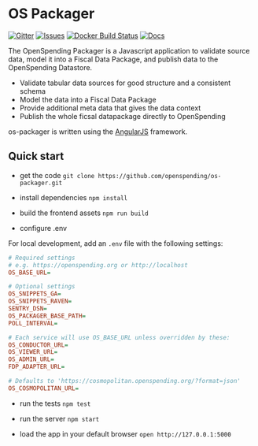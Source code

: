 # OS Packager

[![Gitter](https://img.shields.io/gitter/room/openspending/chat.svg)](https://gitter.im/openspending/chat)
[![Issues](https://img.shields.io/badge/issue-tracker-orange.svg)](https://github.com/openspending/openspending/issues)
[![Docker Build Status](https://img.shields.io/docker/build/openspending/os-packager.svg)](https://hub.docker.com/r/openspending/os-packager/)
[![Docs](https://img.shields.io/badge/docs-latest-blue.svg)](http://docs.openspending.org/)

The OpenSpending Packager is a Javascript application to validate source data, model it into a Fiscal Data Package, and publish data to the OpenSpending Datastore.

- Validate tabular data sources for good structure and a consistent schema
- Model the data into a Fiscal Data Package
- Provide additional meta data that gives the data context
- Publish the whole ficsal datapackage directly to OpenSpending

os-packager is written using the [AngularJS](https://angularjs.org/) framework.

## Quick start

- get the code
`git clone https://github.com/openspending/os-packager.git`

- install dependencies
`npm install`

- build the frontend assets
`npm run build`

- configure .env

For local development, add an `.env` file with the following settings:
```ini
# Required settings
# e.g. https://openspending.org or http://localhost
OS_BASE_URL=

# Optional settings
OS_SNIPPETS_GA=
OS_SNIPPETS_RAVEN=
SENTRY_DSN=
OS_PACKAGER_BASE_PATH=
POLL_INTERVAL=

# Each service will use OS_BASE_URL unless overridden by these:
OS_CONDUCTOR_URL=
OS_VIEWER_URL=
OS_ADMIN_URL=
FDP_ADAPTER_URL=

# Defaults to 'https://cosmopolitan.openspending.org/?format=json'
OS_COSMOPOLITAN_URL=
```

- run the tests
`npm test`

- run the server
`npm start`

- load the app in your default browser
`open http://127.0.0.1:5000`
